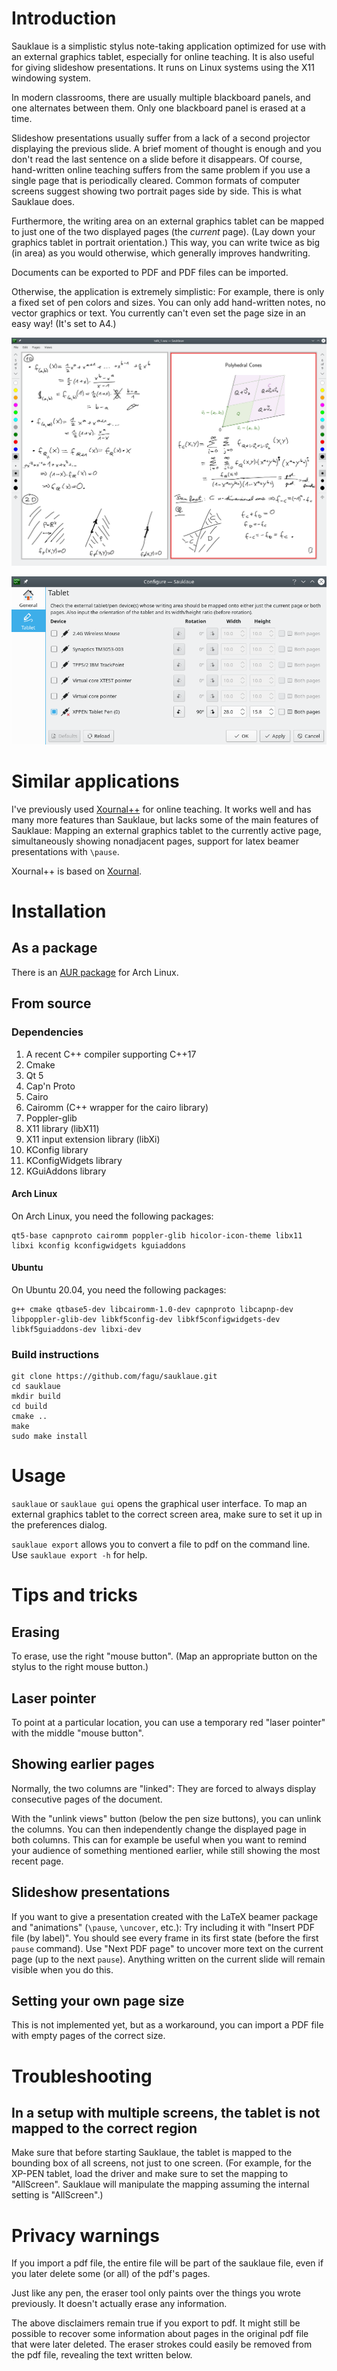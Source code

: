 # Introduction

Sauklaue is a simplistic stylus note-taking application optimized for use with an external graphics tablet, especially for online teaching. It is also useful for giving slideshow presentations. It runs on Linux systems using the X11 windowing system.

In modern classrooms, there are usually multiple blackboard panels, and one alternates between them. Only one blackboard panel is erased at a time.

Slideshow presentations usually suffer from a lack of a second projector displaying the previous slide. A brief moment of thought is enough and you don't read the last sentence on a slide before it disappears. Of course, hand-written online teaching suffers from the same problem if you use a single page that is periodically cleared. Common formats of computer screens suggest showing two portrait pages side by side. This is what Sauklaue does.

Furthermore, the writing area on an external graphics tablet can be mapped to just one of the two displayed pages (the _current_ page). (Lay down your graphics tablet in portrait orientation.) This way, you can write twice as big (in area) as you would otherwise, which generally improves handwriting.

Documents can be exported to PDF and PDF files can be imported.

Otherwise, the application is extremely simplistic: For example, there is only a fixed set of pen colors and sizes. You can only add hand-written notes, no vector graphics or text. You currently can't even set the page size in an easy way! (It's set to A4.)

![Screenshot](docs/screenshot1.png?raw=true)

![Screenshot](docs/screenshot2.png?raw=true)

# Similar applications

I've previously used [Xournal++](<https://xournalpp.github.io/>) for online teaching. It works well and has many more features than Sauklaue, but lacks some of the main features of Sauklaue: Mapping an external graphics tablet to the currently active page, simultaneously showing nonadjacent pages, support for latex beamer presentations with `\pause`.

Xournal++ is based on [Xournal](<https://sourceforge.net/projects/xournal/>).

# Installation

## As a package

There is an [AUR package](https://aur.archlinux.org/packages/sauklaue/) for Arch Linux.

## From source

### Dependencies

1. A recent C++ compiler supporting C++17
1. Cmake
1. Qt 5
1. Cap'n Proto
1. Cairo
1. Cairomm (C++ wrapper for the cairo library)
1. Poppler-glib
1. X11 library (libX11)
1. X11 input extension library (libXi)
1. KConfig library
1. KConfigWidgets library
1. KGuiAddons library

#### Arch Linux

On Arch Linux, you need the following packages:

```
qt5-base capnproto cairomm poppler-glib hicolor-icon-theme libx11 libxi kconfig kconfigwidgets kguiaddons
```

#### Ubuntu

On Ubuntu 20.04, you need the following packages:

```
g++ cmake qtbase5-dev libcairomm-1.0-dev capnproto libcapnp-dev libpoppler-glib-dev libkf5config-dev libkf5configwidgets-dev libkf5guiaddons-dev libxi-dev
```

### Build instructions

```
git clone https://github.com/fagu/sauklaue.git
cd sauklaue
mkdir build
cd build
cmake ..
make
sudo make install
```

# Usage

`sauklaue` or `sauklaue gui` opens the graphical user interface. To map an external graphics tablet to the correct screen area, make sure to set it up in the preferences dialog.

`sauklaue export` allows you to convert a file to pdf on the command line. Use `sauklaue export -h` for help.

# Tips and tricks

## Erasing

To erase, use the right "mouse button". (Map an appropriate button on the stylus to the right mouse button.)

## Laser pointer

To point at a particular location, you can use a temporary red "laser pointer" with the middle "mouse button".

## Showing earlier pages

Normally, the two columns are "linked": They are forced to always display consecutive pages of the document.

With the "unlink views" button (below the pen size buttons), you can unlink the columns. You can then independently change the displayed page in both columns. This can for example be useful when you want to remind your audience of something mentioned earlier, while still showing the most recent page.

## Slideshow presentations

If you want to give a presentation created with the LaTeX beamer package and "animations" (`\pause`, `\uncover`, etc.): Try including it with "Insert PDF file (by label)". You should see every frame in its first state (before the first `pause` command). Use "Next PDF page" to uncover more text on the current page (up to the next `pause`). Anything written on the current slide will remain visible when you do this.

## Setting your own page size

This is not implemented yet, but as a workaround, you can import a PDF file with empty pages of the correct size.

# Troubleshooting

## In a setup with multiple screens, the tablet is not mapped to the correct region

Make sure that before starting Sauklaue, the tablet is mapped to the bounding box of all screens, not just to one screen. (For example, for the XP-PEN tablet, load the driver and make sure to set the mapping to "AllScreen". Sauklaue will manipulate the mapping assuming the internal setting is "AllScreen".)

# Privacy warnings
If you import a pdf file, the entire file will be part of the sauklaue file, even if you later delete some (or all) of the pdf's pages.

Just like any pen, the eraser tool only paints over the things you wrote previously. It doesn't actually erase any information.

The above disclaimers remain true if you export to pdf. It might still be possible to recover some information about pages in the original pdf file that were later deleted. The eraser strokes could easily be removed from the pdf file, revealing the text written below.
